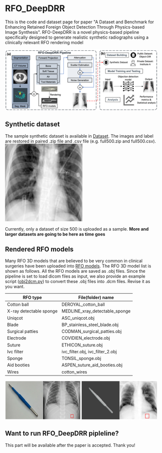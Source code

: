 # RFO_DeepDRR
This is the code and dataset page for paper "A Dataset and Benchmark for Enhancing Retained Foreign Object Detection Through Physics-based Image Synthesis". RFO-DeepDRR is a novel physics-based pipeline specifically designed to generate realistic synthetic radiographs using a clinically relevant RFO rendering model

![Pipeline](./pipeline.png)

## Synthetic dataset
The sample synthetic dataset is available in [Dataset](./Dataset). The images and label are restored in paired .zip file and .csv file (e.g. full500.zip and full500.csv).  ![Example for display](./Dataset/00049.tiff)

Currently, only a dataset of size 500 is uploaded as a sample. **More and larger datasets are going to be here as time goes**

## Rendered RFO models 
Many RFO 3D models that are believed to be very common in clinical surgeries have been uploaded into [RFO models](./RFO_models). The RFO 3D model list is shown as follows. All the RFO models are saved as .obj files. Since the pipeline is set to load dicom files as input, we also provide an example script ([obj2dcm.py](./RFO_models/obj2dcm.py)) to convert these .obj files into .dcm files. Revise it as you want.

| RFO type  | File(folder) name |
|-----------|-------------------|
| Cotton ball |  DEROYAL_cotton_ball |
| X-ray detectable sponge |  MEDLINE_xray_detectable_sponge |
| Uniqcot   |  ASC_uniqcot.obj |
| Blade |  BP_stainless_steel_blade.obj |
| Surgical patties | CODMAN_surgical_patties.obj |
| Electrode |  COVIDIEN_electrode.obj |
| Suture |  ETHICON_suture.obj |
| Ivc filter |  ivc_filter.obj, ivc_filter_2.obj |
| Sponge |  TONSIL_sponge.obj |
| Aid booties |  ASPEN_suture_aid_booties.obj |
| Wires |  cotton_wires |

![Rendering](./RFO%20models/rendering.png)

## Want to run RFO_DeepDRR pipleline?
This part will be available after the paper is accepted. Thank you!
